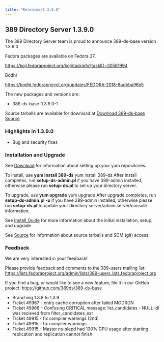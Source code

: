 ```yaml
---
title: "Releases/1.3.9.0"
---
```


389 Directory Server 1.3.9.0
-----------------------------

The 389 Directory Server team is proud to announce 389-ds-base version 1.3.9.0

Fedora packages are available on Fedora 27.

<https://koji.fedoraproject.org/koji/taskinfo?taskID=30581994>

Bodhi

<https://bodhi.fedoraproject.org/updates/FEDORA-2018-8adbba96b5>


The new packages and versions are:

-   389-ds-base-1.3.9.0-1

Source tarballs are available for download at [Download 389-ds-base Source](https://releases.pagure.org/389-ds-base/389-ds-base-1.3.9.0.tar.bz2)

### Highlights in 1.3.9.0

- Bug and security fixes

### Installation and Upgrade 
See [Download](../download.html) for information about setting up your yum repositories.

To install, use **yum install 389-ds** yum install 389-ds After install completes, run **setup-ds-admin.pl** if you have 389-admin installed, otherwise please run **setup-ds.pl** to set up your directory server.

To upgrade, use **yum upgrade** yum upgrade After upgrade completes, run **setup-ds-admin.pl -u** if you have 389-admin installed, otherwise please run **setup-ds.pl** to update your directory server/admin server/console information.

See [Install\_Guide](../legacy/install-guide.html) for more information about the initial installation, setup, and upgrade

See [Source](../development/source.html) for information about source tarballs and SCM (git) access.

### Feedback

We are very interested in your feedback!

Please provide feedback and comments to the 389-users mailing list: <https://lists.fedoraproject.org/admin/lists/389-users.lists.fedoraproject.org>

If you find a bug, or would like to see a new feature, file it in our GitHub project: <https://github.com/389ds/389-ds-base>

- Branching 1.3.8 to 1.3.9
- Ticket 49967 - entry cache corruption after failed MODRDN
- Ticket 49968 - Confusing CRITICAL message: list_candidates - NULL idl was recieved from filter_candidates_ext
- Ticket 49915 - fix compiler warnings (2nd)
- Ticket 49915 - fix compiler warnings
- Ticket 49915 - Master ns-slapd had 100% CPU usage after starting replication and replication cannot finish



